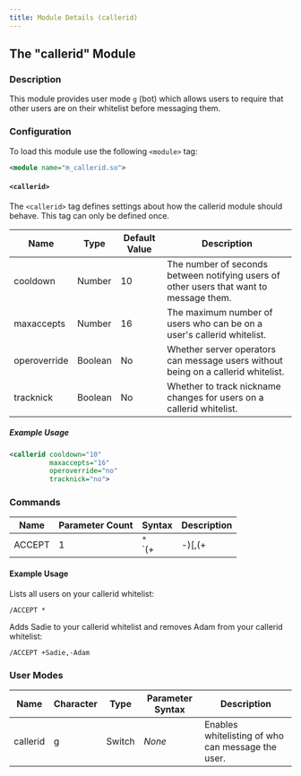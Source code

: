 ```yaml
---
title: Module Details (callerid)
---
```


## The "callerid" Module

### Description

This module provides user mode `g` (bot) which allows users to require that other users are on their whitelist before messaging them.

### Configuration

To load this module use the following `<module>` tag:

```xml
<module name="m_callerid.so">
```

#### `<callerid>`

The `<callerid>` tag defines settings about how the callerid module should behave. This tag can only be defined once.

Name         | Type    | Default Value | Description
------------ | ------- | ------------- | -----------
cooldown     | Number  | 10            | The number of seconds between notifying users of other users that want to message them.
maxaccepts   | Number  | 16            | The maximum number of users who can be on a user's callerid whitelist.
operoverride | Boolean | No            | Whether server operators can message users without being on a callerid whitelist.
tracknick    | Boolean | No            | Whether to track nickname changes for users on a callerid whitelist.

##### Example Usage

```xml
<callerid cooldown="10"
          maxaccepts="16"
          operoverride="no"
          tracknick="no">
```

### Commands

Name    | Parameter Count | Syntax                                      | Description
------- | --------------- | ------------------------------------------- | -----------
ACCEPT  | 1               | `*`<br>`(+|-)<nickname>[,(+|-)<nickname>]+` | Allows users to add, remove, and view the users on their callerid whitelist.

#### Example Usage

Lists all users on your callerid whitelist:

```plaintext
/ACCEPT *
```

Adds Sadie to your callerid whitelist and removes Adam from your callerid whitelist:

```plaintext
/ACCEPT +Sadie,-Adam
```

### User Modes

Name     | Character | Type   | Parameter Syntax | Description
-------- | --------- | ------ | ---------------- | -----------
callerid | g         | Switch | *None*           | Enables whitelisting of who can message the user.
